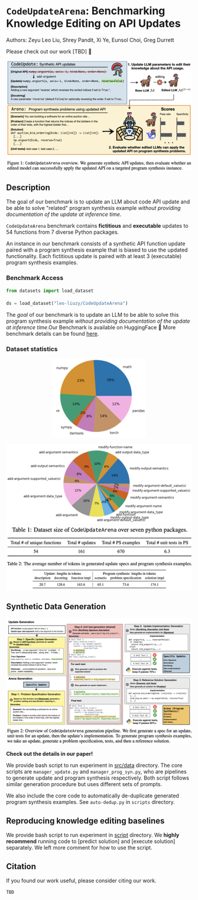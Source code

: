 # `CodeUpdateArena`: Benchmarking Knowledge Editing on API Updates

Authors: Zeyu Leo Liu, Shrey Pandit, Xi Ye, Eunsol Choi, Greg Durrett

Please check out our work [TBD] 📃

![Dataset overview](./images/dataset-overview.png)

## Description

The goal of our benchmark is to update an LLM about code API update and be able to solve "related" program synthesis example *without providing documentation of the update at inference time*.

`CodeUpdateArena` benchmark contains **fictitious** and **executable** updates to 54 functions from 7 diverse Python packages. 

An instance in our benchmark consists of a synthetic API function update paired with a program synthesis example that is biased to use the updated functionality. Each fictitious update is paired with at least 3 (executable) program synthesis examples. 


### Benchmark Access

```python
from datasets import load_dataset

ds = load_dataset("leo-liuzy/CodeUpdateArena")
```

The *goal* of our benchmark is to update an LLM to be able to solve this program synthesis example *without providing documentation of the update at inference time*.Our Benchmark is available on HuggingFace 🤗 More benchmark details can be found [here](https://huggingface.co/datasets/leo-liuzy/CodeUpdateArena).


### Dataset statistics
<p align="center">
  <img src="./images/demographics-by-package.png" alt="Demographics by package" width="50%" />
</p>


<img src="./images/demographics-by-update.png" alt="Demographics by update type"/>

<br/>

<img src="./images/dataset-size.png" alt="Size"/>

<br/>

<img src="./images/dataset-token-stats.png" alt="Token statistics"/>

<br/>




## Synthetic Data Generation

<img src="./images/generation-pipeline.png" alt="Generation pipeline"/>

**Check out the details in our paper!**

We provide bash script to run experiment in [src/data](https://github.com/leo-liuzy/CodeUpdateArena/tree/main/src/data) directory. The core scripts are `manager_update.py` and `manager_prog_syn.py`, who are pipelines to generate update and program synthesis respectively. Both script follows similar generation procedure but uses different sets of prompts.


We also include the core code to automatically de-duplicate generated program synthesis examples. See `auto-dedup.py` in `scripts` directory.

## Reproducing knowledge editing baselines

We provide bash script to run experiment in [script](https://github.com/leo-liuzy/CodeUpdateArena/tree/main/scripts) directory. We **highly recommend** running code to [predict solution] and [execute solution] separately. We left more comment for how to use the script.

## Citation

If you found our work useful, please consider citing our work.
```
TBD
```